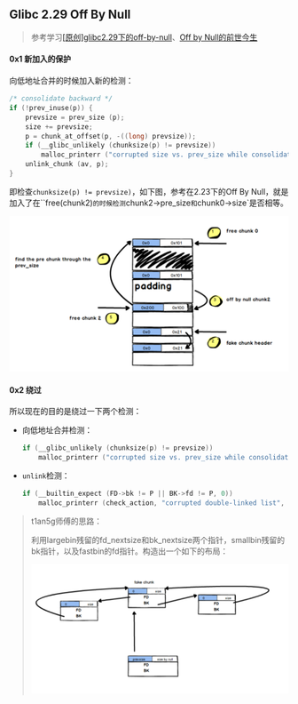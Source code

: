 ## Glibc 2.29 Off  By Null 

> 参考学习[[原创]glibc2.29下的off-by-null](https://bbs.pediy.com/thread-257901.htm)、[Off by Null的前世今生](https://www.anquanke.com/post/id/208407)

#### 0x1 新加入的保护

向低地址合并的时候加入新的检测：

```c
/* consolidate backward */
if (!prev_inuse(p)) {
    prevsize = prev_size (p);
    size += prevsize;
    p = chunk_at_offset(p, -((long) prevsize));
    if (__glibc_unlikely (chunksize(p) != prevsize))
        malloc_printerr ("corrupted size vs. prev_size while consolidating");
    unlink_chunk (av, p);
}
```

即检查`chunksize(p) != prevsize)`，如下图，参考在2.23下的Off By Null，就是加入了在``free(chunk2)`的时候检测`chunk2->pre_size`和`chunk0->size`是否相等。

<img src="./before.png" alt="813771_RDMN83VJVTAFXQG" style="zoom:80%;" />

#### 0x2 绕过

所以现在的目的是绕过一下两个检测：

- 向低地址合并检测：

  ```c
  if (__glibc_unlikely (chunksize(p) != prevsize))
      malloc_printerr ("corrupted size vs. prev_size while consolidating");
  ```

- `unlink`检测：

  ```c
  if (__builtin_expect (FD->bk != P || BK->fd != P, 0))
      malloc_printerr (check_action, "corrupted double-linked list", P, AV);
  ```

>  t1an5g师傅的思路：
>
> 利用largebin残留的fd_nextsize和bk_nextsize两个指针，smallbin残留的bk指针，以及fastbin的fd指针。构造出一个如下的布局：
>
> <img src="now.png" alt="813771_NWAUHM53F7Q3RTD" style="zoom:67%;" />

